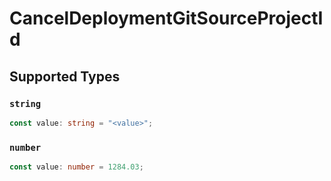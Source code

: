 # CancelDeploymentGitSourceProjectId


## Supported Types

### `string`

```typescript
const value: string = "<value>";
```

### `number`

```typescript
const value: number = 1284.03;
```

